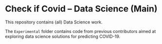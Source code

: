 # Check if Covid – Data Science (Main)
This repository contains (all) Data Science work.

The `Experimental` folder contains code from previous contributors aimed at exploring data science solutions for predicting COVID-19.
